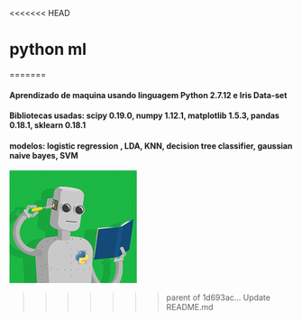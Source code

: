 <<<<<<< HEAD
# python ml
=======


#### Aprendizado de maquina usando linguagem Python 2.7.12 e Iris Data-set 
#### Bibliotecas usadas: scipy 0.19.0, numpy 1.12.1, matplotlib 1.5.3, pandas 0.18.1, sklearn 0.18.1 
#### modelos: logistic regression , LDA, KNN, decision tree classifier, gaussian naive bayes, SVM 

![Screenshot](pyrobot.png)

>>>>>>> parent of 1d693ac... Update README.md
